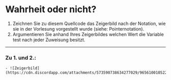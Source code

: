 # Wahrheit oder nicht?
1. Zeichnen Sie zu diesem Quellcode das Zeigerbild nach der Notation, wie sie in der Vorlesung vorgestellt wurde (siehe: Pointernotation).
2. Argumentieren Sie anhand Ihres Zeigerbildes welchen Wert die Variable test nach jeder Zuweisung besitzt.
---
### Zu 1. und 2.:
    - ![Zeigerbild](https://cdn.discordapp.com/attachments/573590738634277029/965610010522550324/image0.jpg)